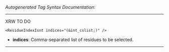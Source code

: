 _Autogenerated Tag Syntax Documentation:_

---
XRW TO DO

```
<ResidueIndexIsnt indices="(&int_cslist;)" />
```

-   **indices**: Comma-separated list of residues to be selected.

---
